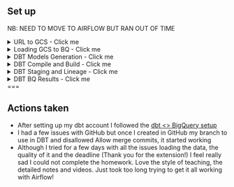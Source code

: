 
## Set up

NB: NEED TO MOVE TO AIRFLOW BUT RAN OUT OF TIME

<details>
  <summary>URL to GCS - Click me</summary>

### URL to GCS
Tried with Airflow but kept getting zombie tasks due to the time taking when loading the data from the API to GCS.

In the end ran a python script (scripts/url_to_gcs.py - @ & credits acknowledgment in the script) to do load the API files to GCS.
This had problem on a few fields on their own, and the last one when trying to do the FHV analysis got the best of me.

```
TIMESTAMP value is out of allowed range: from 0001-01-01 00:00:00.000000+00 to 9999-12-31 23:59:59.999999+00.
```

#### Resulting GCS

![Alt text](./images/gcs.jpg "gcs")

</details>

<details>
  <summary>Loading GCS to BQ - Click me</summary>

### Loading GCS to BigQuery


``` sql
CREATE EXTERNAL TABLE `cr-de-zoomcamp-411206.ny_taxi.green_tripdata`
OPTIONS (
  uris=['gs://cr_demo-bucket/ny_taxi_data/green/green_tripdata_20*.parquet'],
  format ='PARQUET'
);

CREATE EXTERNAL TABLE `cr-de-zoomcamp-411206.ny_taxi.yellow_tripdata`
OPTIONS (
  uris=['gs://cr_demo-bucket/ny_taxi_data/yellow/yellow_tripdata_20*.parquet'],
  format ='PARQUET'
);

CREATE EXTERNAL TABLE `cr-de-zoomcamp-411206.ny_taxi.fhv_tripdata`
OPTIONS (
  uris=['gs://cr_demo-bucket/ny_taxi_data/fhv/fhv_tripdata_20*.parquet'],
  format ='PARQUET'
);
```

#### Resulting BQ

![Alt text](./images/bq_tables.jpg "bq_tables")
</details>

<details>
  <summary>DBT Models Generation - Click me</summary>

### DBT Models Generation

Trying to generate models - no luck
```
{% set models_to_generate = codegen.get_models(directory='staging', prefix='stg') %}
{{ codegen.generate_model_yaml(model_names = models_to_generate) 
}}
```

</details>

<details>
  <summary>DBT Compile and Build - Click me</summary>

  #### Compile and Build results

![Alt text](./images/dbt_compile.jpg "dbt_compile")
![Alt text](./images/dbt_build.jpg "dbt_build")

</details>

<details>
  <summary>DBT Staging and Lineage - Click me</summary>

  #### Staging and Lineage results

![Alt text](./images/staging_tripdata.jpg "staging_tripdata")
![Alt text](./images/lineage.jpg "lineage")

</details>

<details>
  <summary>DBT BQ Results - Click me</summary>

  #### DBT BQ Results

![Alt text](./images/big_query.jpg "big_query")

</details>
===

## Actions taken
- After setting up my dbt account I followed the [dbt <> BigQuery setup](https://github.com/DataTalksClub/data-engineering-zoomcamp/blob/main/04-analytics-engineering/dbt_cloud_setup.md)
- I had a few issues with GitHub but once I created in GitHub my branch to use in DBT and disallowed Allow merge commits, it started working
- Although I tried for a few days with all the issues loading the data, the quality of it and the deadline (Thank you for the extension!) I feel really sad I could not complete the homework. Love the style of teaching, the detailed notes and videos. Just took too long trying to get it all working with Airflow!